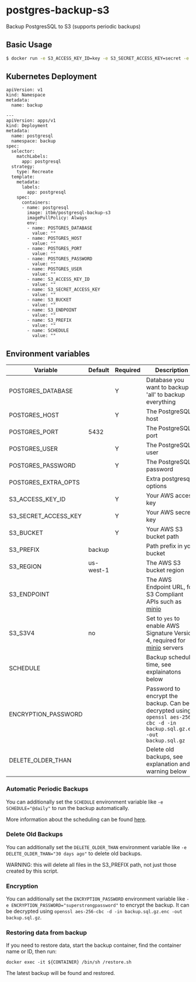# postgres-backup-s3

Backup PostgresSQL to S3 (supports periodic backups)

## Basic Usage

```sh
$ docker run -e S3_ACCESS_KEY_ID=key -e S3_SECRET_ACCESS_KEY=secret -e S3_BUCKET=my-bucket -e S3_PREFIX=backup -e POSTGRES_DATABASE=dbname -e POSTGRES_USER=user -e POSTGRES_PASSWORD=password -e POSTGRES_HOST=localhost itbm/postgres-backup-s3
```

## Kubernetes Deployment

```
apiVersion: v1
kind: Namespace
metadata:
  name: backup

---
apiVersion: apps/v1
kind: Deployment
metadata:
  name: postgresql
  namespace: backup
spec:
  selector:
    matchLabels:
      app: postgresql
  strategy:
    type: Recreate
  template:
    metadata:
      labels:
        app: postgresql
    spec:
      containers:
      - name: postgresql
        image: itbm/postgresql-backup-s3
        imagePullPolicy: Always
        env:
        - name: POSTGRES_DATABASE
          value: ""
        - name: POSTGRES_HOST
          value: ""
        - name: POSTGRES_PORT
          value: ""
        - name: POSTGRES_PASSWORD
          value: ""
        - name: POSTGRES_USER
          value: ""
        - name: S3_ACCESS_KEY_ID
          value: ""
        - name: S3_SECRET_ACCESS_KEY
          value: ""
        - name: S3_BUCKET
          value: ""
        - name: S3_ENDPOINT
          value: ""
        - name: S3_PREFIX
          value: ""
        - name: SCHEDULE
          value: ""
```

## Environment variables

| Variable             | Default   | Required | Description                                                                                                              |
|----------------------|-----------|----------|--------------------------------------------------------------------------------------------------------------------------|
| POSTGRES_DATABASE    |           | Y        | Database you want to backup or 'all' to backup everything                                                                |
| POSTGRES_HOST        |           | Y        | The PostgreSQL host                                                                                                      |
| POSTGRES_PORT        | 5432      |          | The PostgreSQL port                                                                                                      |
| POSTGRES_USER        |           | Y        | The PostgreSQL user                                                                                                      |
| POSTGRES_PASSWORD    |           | Y        | The PostgreSQL password                                                                                                  |
| POSTGRES_EXTRA_OPTS  |           |          | Extra postgresql options                                                                                                 |
| S3_ACCESS_KEY_ID     |           | Y        | Your AWS access key                                                                                                      |
| S3_SECRET_ACCESS_KEY |           | Y        | Your AWS secret key                                                                                                      |
| S3_BUCKET            |           | Y        | Your AWS S3 bucket path                                                                                                  |
| S3_PREFIX            | backup    |          | Path prefix in your bucket                                                                                               |
| S3_REGION            | us-west-1 |          | The AWS S3 bucket region                                                                                                 |
| S3_ENDPOINT          |           |          | The AWS Endpoint URL, for S3 Compliant APIs such as [minio](https://minio.io)                                            |
| S3_S3V4              | no        |          | Set to `yes` to enable AWS Signature Version 4, required for [minio](https://minio.io) servers                           |
| SCHEDULE             |           |          | Backup schedule time, see explainatons below                                                                             |
| ENCRYPTION_PASSWORD  |           |          | Password to encrypt the backup. Can be decrypted using `openssl aes-256-cbc -d -in backup.sql.gz.enc -out backup.sql.gz` |
| DELETE_OLDER_THAN    |           |          | Delete old backups, see explanation and warning below                                                                    |

### Automatic Periodic Backups

You can additionally set the `SCHEDULE` environment variable like `-e SCHEDULE="@daily"` to run the backup automatically.

More information about the scheduling can be found [here](http://godoc.org/github.com/robfig/cron#hdr-Predefined_schedules).

### Delete Old Backups

You can additionally set the `DELETE_OLDER_THAN` environment variable like `-e DELETE_OLDER_THAN="30 days ago"` to delete old backups.

WARNING: this will delete all files in the S3_PREFIX path, not just those created by this script.

### Encryption

You can additionally set the `ENCRYPTION_PASSWORD` environment variable like `-e ENCRYPTION_PASSWORD="superstrongpassword"` to encrypt the backup. It can be decrypted using `openssl aes-256-cbc -d -in backup.sql.gz.enc -out backup.sql.gz`.


### Restoring data from backup

If you need to restore data, start the backup container, find the container name
or ID, then run:

```
docker exec -it ${CONTAINER} /bin/sh /restore.sh
```

The latest backup will be found and restored.
